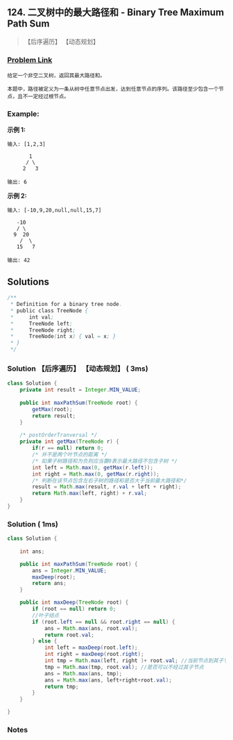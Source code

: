## 124. 二叉树中的最大路径和 - Binary Tree Maximum Path Sum

> 【后序遍历】 【动态规划】

### [Problem Link](https://leetcode-cn.com/problems/binary-tree-maximum-path-sum/)
	给定一个非空二叉树，返回其最大路径和。
	
	本题中，路径被定义为一条从树中任意节点出发，达到任意节点的序列。该路径至少包含一个节点，且不一定经过根节点。

### Example:

**示例 1:**

```
输入: [1,2,3]

       1
      / \
     2   3

输出: 6
```

**示例 2:**

```
输入: [-10,9,20,null,null,15,7]

   -10
   / \
  9  20
    /  \
   15   7

输出: 42
```

## Solutions

```java
/**
 * Definition for a binary tree node.
 * public class TreeNode {
 *     int val;
 *     TreeNode left;
 *     TreeNode right;
 *     TreeNode(int x) { val = x; }
 * }
 */
```

### Solution 【后序遍历】 【动态规划】 ( 3ms)
```java
class Solution {
    private int result = Integer.MIN_VALUE; 
        
    public int maxPathSum(TreeNode root) {
        getMax(root);
        return result;
    }
    
    /* postOrderTranversal */
    private int getMax(TreeNode r) {
        if(r == null) return 0;
        /* 并不是两个叶节点的距离 */
        /* 如果子树路径和为负则应当置0表示最大路径不包含子树 */
        int left = Math.max(0, getMax(r.left));         
        int right = Math.max(0, getMax(r.right));
        /* 判断在该节点包含左右子树的路径和是否大于当前最大路径和*/
        result = Math.max(result, r.val + left + right); 
        return Math.max(left, right) + r.val;
    }
}
```
### Solution  ( 1ms)
```java
class Solution {
   
    int ans;

    public int maxPathSum(TreeNode root) {
        ans = Integer.MIN_VALUE;
        maxDeep(root);
        return ans;
    }

    public int maxDeep(TreeNode root) {
        if (root == null) return 0;
        //叶子结点
        if (root.left == null && root.right == null) {
            ans = Math.max(ans, root.val);
            return root.val;
        } else {
            int left = maxDeep(root.left);
            int right = maxDeep(root.right);
            int tmp = Math.max(left, right )+ root.val; //当前节点到其子节点的最长路径
            tmp = Math.max(tmp, root.val); //是否可以不经过其子节点
            ans = Math.max(ans, tmp); 
            ans = Math.max(ans, left+right+root.val);
            return tmp;
        }
    }

}
```
### Notes

